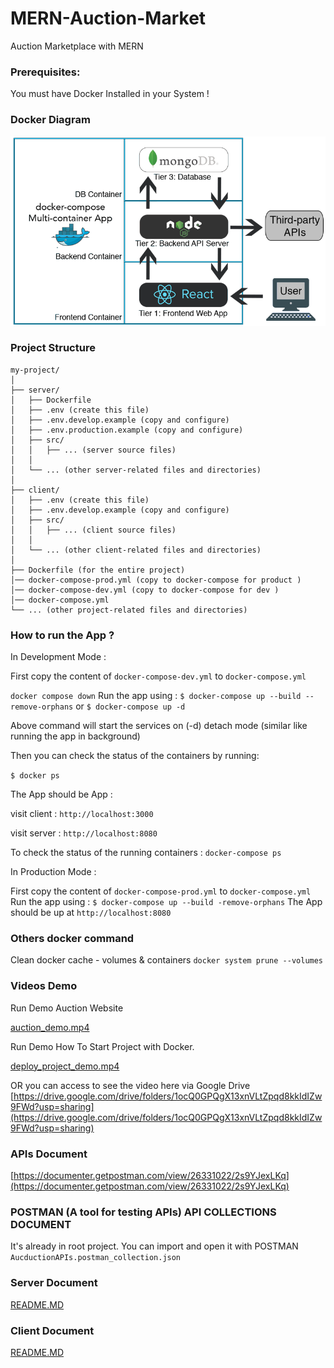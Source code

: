 # MERN-Auction-Market
Auction Marketplace with MERN

### Prerequisites:
You must have Docker Installed in your System !
 

### Docker Diagram
![MERN DOCKER diagram](https://github.com/tony-xsr/MERN-Auction-Market/blob/bd164740cbd2e4a04ebc61d120d65d47ea81f816/documents/images/3-tier-diagram.png?raw=true)

### Project Structure

```
my-project/
│
├── server/
│   ├── Dockerfile
│   ├── .env (create this file)
│   ├── .env.develop.example (copy and configure)
│   ├── .env.production.example (copy and configure)
│   ├── src/
│   │   ├── ... (server source files)
│   │
│   └── ... (other server-related files and directories)
│
├── client/
│   ├── .env (create this file)
│   ├── .env.develop.example (copy and configure)
│   ├── src/
│   │   ├── ... (client source files)
│   │
│   └── ... (other client-related files and directories)
│
├── Dockerfile (for the entire project)
│── docker-compose-prod.yml (copy to docker-compose for product )
│── docker-compose-dev.yml (copy to docker-compose for dev )
│── docker-compose.yml
└── ... (other project-related files and directories)

```


### How to run the App ?

In Development Mode :

First copy the content of `docker-compose-dev.yml` to `docker-compose.yml`

`docker compose down`
Run the app using :
`$ docker-compose up --build --remove-orphans`
or
`$ docker-compose up -d`

Above command will start the services on (-d) detach mode (similar like running the app in background)

Then you can check the status of the containers by running:

`$ docker ps`

The App should be App :

visit client : `http://localhost:3000`

visit server : `http://localhost:8080`

To check the status of the running containers :
`docker-compose ps`

In Production Mode :

First copy the content of `docker-compose-prod.yml` to `docker-compose.yml`
Run the app using :
 `$ docker-compose up --build -remove-orphans`
The App should be up at `http://localhost:8080`

### Others docker command
Clean docker cache - volumes & containers
`docker system prune --volumes`

### Videos Demo 

Run Demo Auction Website

[auction_demo.mp4](https://github.com/tony-xsr/MERN-Auction-Market/blob/main/documents/files/auction_demo.mp4)


Run Demo How To Start Project with Docker.

[deploy_project_demo.mp4](https://github.com/tony-xsr/MERN-Auction-Market/blob/main/documents/files/deploy_project_demo.mp4)


OR you can access to see the video here via Google Drive
[https://drive.google.com/drive/folders/1ocQ0GPQgX13xnVLtZpqd8kkIdIZw9FWd?usp=sharing](https://drive.google.com/drive/folders/1ocQ0GPQgX13xnVLtZpqd8kkIdIZw9FWd?usp=sharing)

### APIs Document
[https://documenter.getpostman.com/view/26331022/2s9YJexLKq](https://documenter.getpostman.com/view/26331022/2s9YJexLKq)


### POSTMAN  (A tool for testing APIs) API COLLECTIONS DOCUMENT
It's already in root project. You can import and open it with POSTMAN 
`AucductionAPIs.postman_collection.json`

### Server Document
[README.MD](https://github.com/tony-xsr/MERN-Auction-Market/tree/main/server)


### Client Document
[README.MD](https://github.com/tony-xsr/MERN-Auction-Market/tree/main/client)
